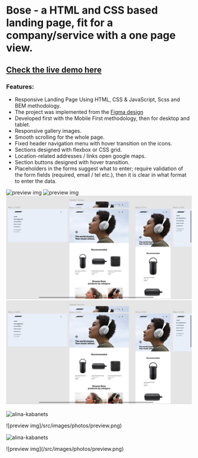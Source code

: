 # Bose - a HTML and CSS based landing page, fit for a company/service with a one page view.

## [Check the live demo here](https://alina-kabanets.github.io/bose-landing-page/)

### Features:

- Responsive Landing Page Using HTML, CSS & JavaScript, Scss and BEM methodology.
- The project was implemented from the [Figma design](https://www.figma.com/file/OMjQNb3hg1LKMV4OwyQ3Ao/BOSE?node-id=0%3A1&t=tfAdrWUpxrkXjou7-0)
- Developed first with the Mobile First methodology, then for desktop and tablet.
- Responsive gallery images.
- Smooth scrolling for the whole page.
- Fixed header navigation menu with hover transition on the icons.
- Sections designed with flexbox or CSS grid.
- Location-related addresses / links open google maps.
- Section buttons designed with hover transition.
- Placeholders in the forms suggest what to enter; require validation of the form fields (required, email / tel etc.), then it is clear in what format to enter the data.

![preview img](../bose-landing-page/src/images/photos/preview.png)
![preview img](/bose-landing-page/src/images/photos/preview-2.png)
![preview img](/src/images/photos/preview-2.png)
![preview img](src/images/photos/preview-2.png)
<p><img align="center" src="bose-landing-page/src/images/photos/preview.png" alt="alina-kabanets" /></p>
![preview img]/src/images/photos/preview.png)

<p><img align="center" src="bose-landing-page/src/images/photos/preview.png" alt="alina-kabanets" /></p>
![preview img](/src/images/photos/preview.png)

